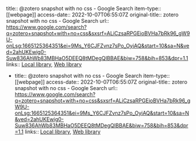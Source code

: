 title:: @zotero snapshot with no css - Google Search
item-type:: [[webpage]]
access-date:: 2022-10-07T06:55:07Z
original-title:: zotero snapshot with no css - Google Search
url:: https://www.google.com/search?q=zotero+snapshot+with+no+css&sxsrf=ALiCzsaRPGEioBVHa7bRk96_gW9U-onLsg:1665125364351&ei=9Ms_Y6CJFZvnz7sPo_OyiAQ&start=10&sa=N&ved=2ahUKEwig0-Suw836AhWb83MBHaO5DEEQ8tMDegQIBBAE&biw=758&bih=853&dpr=1.1
links:: [Local library](zotero://select/library/items/NLA54ZXM), [Web library](https://www.zotero.org/users/9756735/items/NLA54ZXM)

- title:: @zotero snapshot with no css - Google Search
  item-type:: [[webpage]]
  access-date:: 2022-10-07T06:55:07Z
  original-title:: zotero snapshot with no css - Google Search
  url:: https://www.google.com/search?q=zotero+snapshot+with+no+css&sxsrf=ALiCzsaRPGEioBVHa7bRk96_gW9U-onLsg:1665125364351&ei=9Ms_Y6CJFZvnz7sPo_OyiAQ&start=10&sa=N&ved=2ahUKEwig0-Suw836AhWb83MBHaO5DEEQ8tMDegQIBBAE&biw=758&bih=853&dpr=1.1
  links:: [Local library](zotero://select/library/items/NLA54ZXM), [Web library](https://www.zotero.org/users/9756735/items/NLA54ZXM)